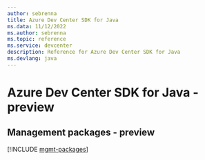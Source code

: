 ```yaml
---
author: sebrenna
title: Azure Dev Center SDK for Java
ms.data: 11/12/2022
ms.author: sebrenna
ms.topic: reference
ms.service: devcenter
description: Reference for Azure Dev Center SDK for Java
ms.devlang: java
---
```

# Azure Dev Center SDK for Java - preview

## Management packages - preview
[!INCLUDE [mgmt-packages](dev-center-mgmt-index.md)]